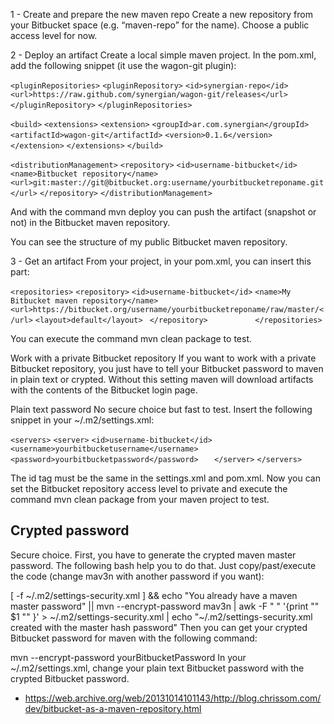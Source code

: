 1 - Create and prepare the new maven repo
Create a new repository from your Bitbucket space (e.g. “maven-repo” for the name). Choose a public access level for now.

2 - Deploy an artifact
Create a local simple maven project.
In the pom.xml, add the following snippet (it use the wagon-git plugin):

`<pluginRepositories>`
    `<pluginRepository>`
        `<id>synergian-repo</id>`
        `<url>https://raw.github.com/synergian/wagon-git/releases</url>`
    `</pluginRepository>`
`</pluginRepositories>`

`<build>`
    `<extensions>`
        `<extension>`
            `<groupId>ar.com.synergian</groupId>`
            `<artifactId>wagon-git</artifactId>`
            `<version>0.1.6</version>`
        `</extension>`
    `</extensions>`
`</build>   `

`<distributionManagement>`
    `<repository>`
        `<id>username-bitbucket</id>`
        `<name>Bitbucket repository</name>`
        `<url>git:master://git@bitbucket.org:username/yourbitbucketreponame.git</url>`
    `</repository>`
`</distributionManagement>`


And with the command mvn deploy you can push the artifact (snapshot or not) in the Bitbucket maven repository.

You can see the structure of my public Bitbucket maven repository.

3 - Get an artifact
From your project, in your pom.xml, you can insert this part:

`<repositories>`
    `<repository>`
        `<id>username-bitbucket</id>`
        `<name>My Bitbucket maven repository</name>`
        `<url>https://bitbucket.org/username/yourbitbucketreponame/raw/master/</url>`
        `<layout>default</layout> `
    `</repository>          `
`</repositories>`

You can execute the command mvn clean package to test.

Work with a private Bitbucket repository
If you want to work with a private Bitbucket repository, you just have to tell your Bitbucket password to maven in plain text or crypted. Without this setting maven will download artifacts with the contents of the Bitbucket login page.

Plain text password
No secure choice but fast to test. Insert the following snippet in your ~/.m2/settings.xml:

 `<servers>`
    `<server>`
        `<id>username-bitbucket</id>`
        `<username>yourbitbucketusername</username>`
        `<password>yourbitbucketpassword</password>   `
    `</server>`
  `</servers>`

The id tag must be the same in the settings.xml and pom.xml. Now you can set the Bitbucket repository access level to private and execute the command mvn clean package from your maven project to test.

## Crypted password

Secure choice. First, you have to generate the crypted maven master password. The following bash help you to do that.
Just copy/past/execute the code (change mav3n with another password if you want):

[ -f ~/.m2/settings-security.xml ] && echo "You already have a maven master password" || mvn --encrypt-password mav3n | awk -F " " '{print "<settingsSecurity><master>" $1 "</master></settingsSecurity>" }' > ~/.m2/settings-security.xml | echo "~/.m2/settings-security.xml created with the master hash password" 
Then you can get your crypted Bitbucket password for maven with the following command:

mvn --encrypt-password yourBitbucketPassword 
In your ~/.m2/settings.xml, change your plain text Bitbucket password with the crypted Bitbucket password.







- https://web.archive.org/web/20131014101143/http://blog.chrissom.com/dev/bitbucket-as-a-maven-repository.html